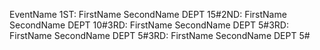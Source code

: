 EventName
1ST:  FirstName SecondName DEPT 15#2ND:  FirstName SecondName DEPT 10#3RD:  FirstName SecondName DEPT 5#3RD:  FirstName SecondName DEPT 5#3RD:  FirstName SecondName DEPT 5#
